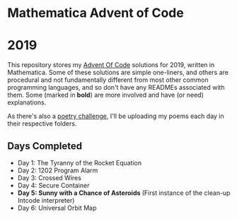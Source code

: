 # Mathematica Advent of Code
# 2019

This repository stores my [Advent Of Code](http:http://adventofcode.com/2019/) solutions for 2019, written in Mathematica.  Some of these solutions are simple one-liners, and others are procedural and not fundamentally different from most other common programming languages, and so don't have any READMEs associated with them.  Some (marked in **bold**) are more involved and have (or need) explanations.

As there's also a [poetry challenge](https://old.reddit.com/r/adventofcode/wiki/poems4progs), I'll be uploading my poems each day in their respective folders.

## Days Completed

* Day 1: The Tyranny of the Rocket Equation
* Day 2: 1202 Program Alarm
* Day 3: Crossed Wires
* Day 4: Secure Container
* **Day 5: Sunny with a Chance of Asteroids** (First instance of the clean-up Intcode interpreter)
* Day 6: Universal Orbit Map
